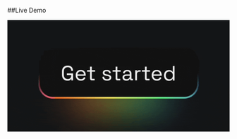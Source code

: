 ##Live Demo

![](https://github.com/mukilkarki/Fancy-Glowing-Button/blob/37ef883c26ac239c574a32b782d54e239ec5a35d/demo/demo.gif)
